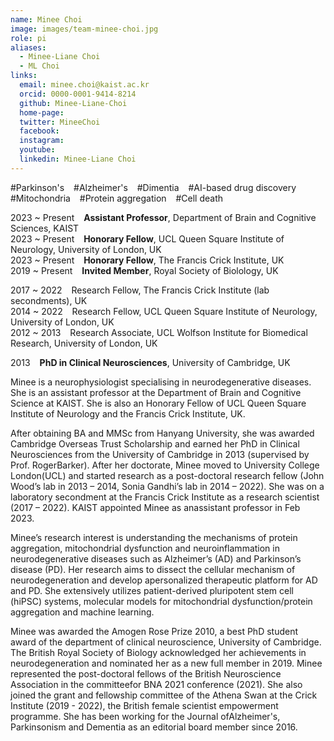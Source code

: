```yaml
---
name: Minee Choi
image: images/team-minee-choi.jpg
role: pi
aliases:
  - Minee-Liane Choi
  - ML Choi
links:  
  email: minee.choi@kaist.ac.kr
  orcid: 0000-0001-9414-8214
  github: Minee-Liane-Choi
  home-page:  
  twitter: MineeChoi
  facebook:
  instagram:
  youtube:
  linkedin: Minee-Liane Choi
---
```


#Parkinson's &ensp;
#Alzheimer's &ensp;
#Dimentia &ensp;
#AI-based drug discovery &ensp;
#Mitochondria &ensp;
#Protein aggregation &ensp;
#Cell death

2023 ~ Present &ensp; <b>Assistant Professor</b>, Department of Brain and Cognitive Sciences, KAIST <br>
2023 ~ Present &ensp; <b>Honorary Fellow</b>, UCL Queen Square Institute of Neurology, University of London, UK <br>
2023 ~ Present &ensp; <b>Honorary Fellow</b>, The Francis Crick Institute, UK <br>
2019 ~ Present &ensp; <b>Invited Member</b>, Royal Society of Biolology, UK <br>

2017 ~ 2022 &ensp; </b>Research Fellow</b>, The Francis Crick Institute (lab secondments), UK <br>
2014 ~ 2022 &ensp; </b>Research Fellow</b>, UCL Queen Square Institute of Neurology, University of London, UK <br>
2012 ~ 2013 &ensp; </b>Research Associate</b>, UCL Wolfson Institute for Biomedical Research, University of London, UK <br>

2013  &ensp; <b>PhD in Clinical Neurosciences</b>, University of Cambridge, UK <br>

Minee is a neurophysiologist specialising in neurodegenerative diseases. She is an assistant professor at the Department of Brain and Cognitive Science at KAIST. She is also an Honorary Fellow of UCL Queen Square Institute of Neurology and the Francis Crick Institute, UK. <br>

After obtaining BA and MMSc from Hanyang University, she was awarded Cambridge Overseas Trust Scholarship and earned her PhD in Clinical Neurosciences from the University of Cambridge in 2013 (supervised by Prof. RogerBarker). After her doctorate, Minee moved to University College London(UCL) and started research as a post-doctoral research fellow (John Wood’s lab in 2013 – 2014, Sonia Gandhi’s lab in 2014 – 2022). She was on a laboratory secondment at the Francis Crick Institute as a research scientist (2017 – 2022). KAIST appointed Minee as anassistant professor in Feb 2023.

Minee’s research interest is understanding the mechanisms of protein aggregation, mitochondrial dysfunction and neuroinflammation in neurodegenerative diseases such as Alzheimer’s (AD) and Parkinson’s disease (PD). Her research aims to dissect the cellular mechanism of neurodegeneration and develop apersonalized therapeutic platform for AD and PD. She extensively utilizes patient-derived pluripotent stem cell (hiPSC) systems, molecular models for mitochondrial dysfunction/protein aggregation and machine learning.

Minee was awarded the Amogen Rose Prize 2010, a best PhD student award of the department of clinical neuroscience, University of Cambridge. The British Royal Society of Biology acknowledged her achievements in neurodegeneration and nominated her as a new full member in 2019. Minee represented the post-doctoral fellows of the British Neuroscience Association in the committeefor BNA 2021 conference (2021). She also joined the grant and fellowship committee of the Athena Swan at the Crick Institute (2019 - 2022), the British female scientist empowerment programme. She has been working for the Journal ofAlzheimer's, Parkinsonism and Dementia as an editorial board member since 2016.
